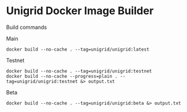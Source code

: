 # Unigrid Docker Image Builder

Build commands

Main

```
docker build --no-cache . --tag=unigrid/unigrid:latest
```

Testnet

```
docker build --no-cache . --tag=unigrid/unigrid:testnet
docker build --no-cache --progress=plain . --tag=unigrid/unigrid:testnet &> output.txt
```

Beta

```
docker build --no-cache . --tag=unigrid/unigrid:beta &> output.txt
```


